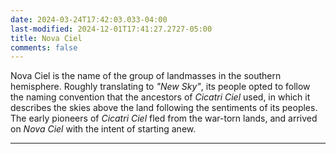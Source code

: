 ```yaml
---
date: 2024-03-24T17:42:03.033-04:00
last-modified: 2024-12-01T17:41:27.2727-05:00
title: Nova Ciel
comments: false
---
```

Nova Ciel is the name of the group of landmasses in the southern hemisphere. Roughly translating to *"New Sky"*, its people opted to follow the naming convention that the ancestors of *Cicatri Ciel* used, in which it describes the skies above the land following the sentiments of its peoples. The early pioneers of *Cicatri Ciel* fled from the war-torn lands, and arrived on *Nova Ciel* with the intent of starting anew.

---